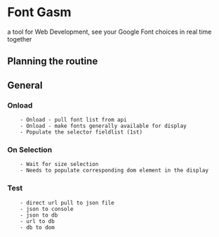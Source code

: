 # Font Gasm
a tool for Web Development, see your Google Font choices in real time together

## Planning the routine

## General
### Onload
        - Onload - pull font list from api
        - Onload - make fonts generally available for display
        - Populate the selector fieldlist (1st)
### On Selection
        - Wait for size selection
        - Needs to populate corresponding dom element in the display
                
### Test
        - direct url pull to json file
        - json to console
        - json to db
        - url to db
        - db to dom

<!--
What does it need to do?
        Start
        Initate a call
        Request expected data
        Receive response of data
        Extract expected data (if all data is returned not justwhat was requested)
        Parse data
        Present data as requested (for now, console.log()) -->
